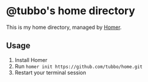 # @tubbo's home directory

This is my home directory, managed by [Homer][homer].

## Usage

1. Install Homer
2. Run `homer init https://github.com/tubbo/home.git`
3. Restart your terminal session

[Homer]: http://github.com/tubbo/homer
